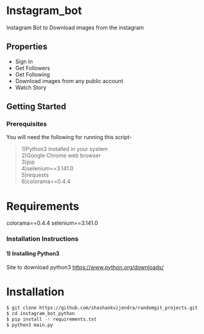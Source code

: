 # Instagram_bot
Instagram Bot to Download images from the instagram

## Properties
* Sign In
* Get Followers
* Get Following
* Download images from any public account
* Watch Story


## Getting Started

### Prerequisites

You will need the following for running this script-<br/>
>1)Python3 installed in your system<br/>
>2)Google Chrome web browser<br/>
>3)pip<br/>
>4)selenium==3.141.0<br/>
>5)requests<br/>
>6)colorama==0.4.4<br/>

# Requirements
colorama==0.4.4
selenium==3.141.0

### Installation Instructions

#### 1) Installing Python3
Site to download python3 https://www.python.org/downloads/


# Installation

```sh
$ git clone https://github.com/shashankvijendra/randomgit_projects.git
$ cd instagram_bot_python
$ pip install -r requirements.txt
$ python3 main.py
```
